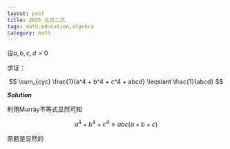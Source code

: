 ```yaml
---
layout: post
title: 2025 北京二式
tags: math,education,algebra
category: math
---
```


设$a,b,c,d > 0$

求证：

$$
\sum_{cyc} \frac{1}{a^4 + b^4 + c^4 + abcd} \leqslant \frac{1}{abcd}
$$

***Solution***

利用Murray不等式显然可知

$$
    a^4 + b^4 + c^4 \geqslant abc(a+b+c)
$$

原题是显然的